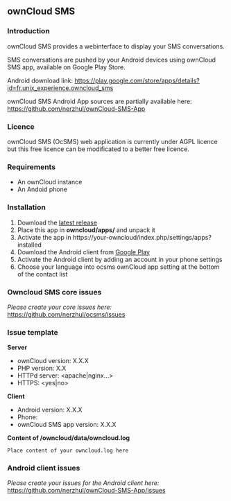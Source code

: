 ## ownCloud SMS


### Introduction
ownCloud SMS provides a webinterface to display your SMS conversations.

SMS conversations are pushed by your Android devices using ownCloud SMS app, available on Google Play Store.

Android download link: https://play.google.com/store/apps/details?id=fr.unix_experience.owncloud_sms

ownCloud SMS Android App sources are partially available here: https://github.com/nerzhul/ownCloud-SMS-App


### Licence
ownCloud SMS (OcSMS) web application is currently under AGPL licence but this free licence can be modificated to a better free licence.


### Requirements
- An ownCloud instance
- An Andoid phone


### Installation
1. Download the [latest release](https://github.com/nerzhul/ocsms/releases)
2. Place this app in **owncloud/apps/** and unpack it
3. Activate the app in https://your-owncloud/index.php/settings/apps?installed
4. Download the Android client from [Google Play](https://play.google.com/store/apps/details?id=fr.unix_experience.owncloud_sms)
5. Activate the Android client by adding an account in your phone settings
6. Choose your language into ocsms ownCloud app setting at the bottom of the contact list


### Owncloud SMS core issues
*Please create your core issues here:*
https://github.com/nerzhul/ocsms/issues


### Issue template 
**Server**
- ownCloud version: X.X.X
- PHP version: X.X
- HTTPd server: <apache|nginx...>
- HTTPS: <yes|no>

**Client**
- Android version: X.X.X
- Phone: <phone-model>
- ownCloud SMS app version: X.X.X 

**Content of /owncloud/data/owncloud.log**
```
Place content of your owncloud.log here
```


### Android client issues
*Please create your issues for the Android client here:*
https://github.com/nerzhul/ownCloud-SMS-App/issues


